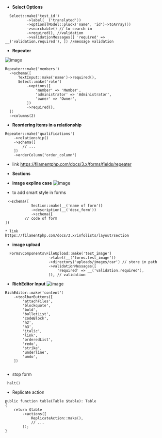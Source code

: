 
* **Select Options** 

```
  Select::make('test_id')
          ->label(__('translated'))
          ->options(Model::pluck('name', 'id')->toArray())
          ->searchable() // to search in 
          ->required(), //validation 
          ->validationMessages([ 'required' => __('validation.required'), ]) //message validation 
```


* **Repeater**

![image](https://github.com/user-attachments/assets/48d42816-85ef-489e-9e93-3fd36f7197e3)


  ```
 Repeater::make('members')
    ->schema([
        TextInput::make('name')->required(),
        Select::make('role')
            ->options([
                'member' => 'Member',
                'administrator' => 'Administrator',
                'owner' => 'Owner',
            ])
            ->required(),
    ])
    ->columns(2)
```
* **Reordering items in a relationship**
```
Repeater::make('qualifications')
    ->relationship()
    ->schema([
        // ...
    ])
    ->orderColumn('order_column')
```
* link
https://filamentphp.com/docs/3.x/forms/fields/repeater

* **Sections**
* **image expline case**
  ![image](https://github.com/user-attachments/assets/a74c9a52-17f2-43b2-a91e-17393b53cce5)

* to add smart style in forms 
```
 ->schema([
            Section::make(__('name of form'))
            ->description(__('desc_form'))
            ->schema([
         // code of form 
])

* link
https://filamentphp.com/docs/3.x/infolists/layout/section
```

* **image upload**
```
  Forms\Components\FileUpload::make('test_image')
                    ->label(__('forms.test_image')) 
                    ->directory('uploads/images/car') // store in path
                    ->validationMessages([
                        'required' => __('validation.required'),
                    ]), // validation 
```

* **RichEditor Input** 
![image](https://github.com/user-attachments/assets/89083c7d-e90b-4285-a783-a7fd09d3cb3f)
```
RichEditor::make('content')
    ->toolbarButtons([
        'attachFiles',
        'blockquote',
        'bold',
        'bulletList',
        'codeBlock',
        'h2',
        'h3',
        'italic',
        'link',
        'orderedList',
        'redo',
        'strike',
        'underline',
        'undo',
    ])


```
* stop form
```
 halt()
```
* Replicate action
```
public function table(Table $table): Table
{
    return $table
        ->actions([
            ReplicateAction::make(),
            // ...
        ]);
}
```









